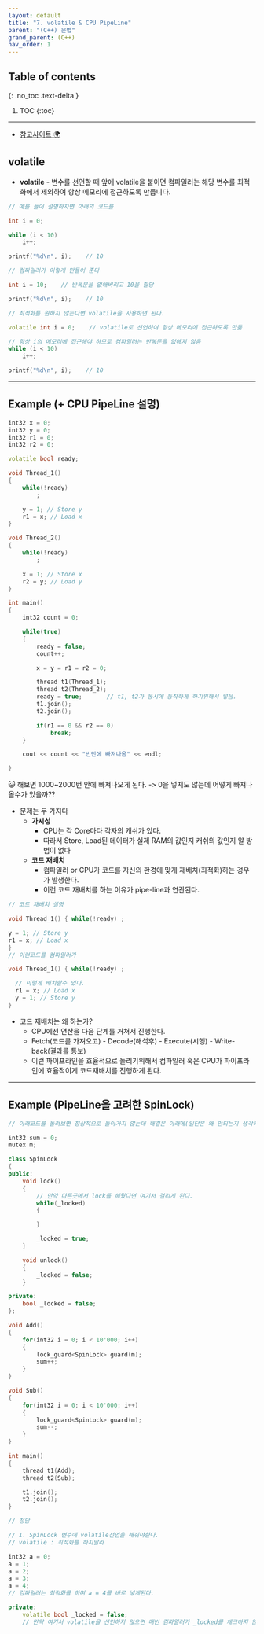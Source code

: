 ```yaml
---
layout: default
title: "7. volatile & CPU PipeLine"
parent: "(C++) 문법"
grand_parent: (C++)
nav_order: 1
---
```


## Table of contents
{: .no_toc .text-delta }

1. TOC
{:toc}

---

* [참고사이트 🌍](https://easycoding-7.github.io/blog/basic/volatile/#/)

## volatile

* **volatile** - 변수를 선언할 때 앞에 volatile을 붙이면 컴파일러는 해당 변수를 최적화에서 제외하여 항상 메모리에 접근하도록 만듭니다.

```cpp
// 예를 들어 설명하자면 아래의 코드를

int i = 0;

while (i < 10)
    i++;

printf("%d\n", i);    // 10
```

```cpp
// 컴파일러가 이렇게 만들어 준다

int i = 10;    // 반복문을 없애버리고 10을 할당

printf("%d\n", i);    // 10
```

```cpp
// 최적화를 원하지 않는다면 volatile을 사용하면 된다.

volatile int i = 0;    // volatile로 선언하여 항상 메모리에 접근하도록 만듦

// 항상 i의 메모리에 접근해야 하므로 컴파일러는 반복문을 없애지 않음
while (i < 10)
    i++;

printf("%d\n", i);    // 10
```

---

## Example (+ CPU PipeLine 설명)

```cpp
int32 x = 0;
int32 y = 0;
int32 r1 = 0;
int32 r2 = 0;

volatile bool ready;

void Thread_1()
{
    while(!ready)
        ;

    y = 1; // Store y
    r1 = x; // Load x
}

void Thread_2()
{
    while(!ready)
        ;

    x = 1; // Store x
    r2 = y; // Load y
}

int main()
{
    int32 count = 0;

    while(true)
    {
        ready = false;
        count++;

        x = y = r1 = r2 = 0;

        thread t1(Thread_1);
        thread t2(Thread_2);
        ready = true;       // t1, t2가 동시에 동작하게 하기위해서 넣음.
        t1.join();
        t2.join();

        if(r1 == 0 && r2 == 0)
            break;
    }

    cout << count << "번만에 빠져나옴" << endl;

}
```

😺 해보면 1000~2000번 안에 빠져나오게 된다. -> 0을 넣지도 않는데 어떻게 빠져나올수가 있을까??

* 문제는 두 가지다
    * **가시성**
        * CPU는 각 Core마다 각자의 캐쉬가 있다.
        * 따라서 Store, Load된 데이터가 실제 RAM의 값인지 캐쉬의 값인지 알 방법이 없다
    * **코드 재배치**
        * 컴파일러 or CPU가 코드를 자신의 환경에 맞게 재배치(최적화)하는 경우가 발생한다.
        * 이런 코드 재배치를 하는 이유가 pipe-line과 연관된다. 
        
```cpp
// 코드 재배치 설명

void Thread_1() { while(!ready) ;

y = 1; // Store y 
r1 = x; // Load x 
}
// 이런코드를 컴파일러가
```

```cpp
void Thread_1() { while(!ready) ;

  // 이렇게 배치할수 있다.
  r1 = x; // Load x
  y = 1; // Store y   
}   
```

* 코드 재배치는 왜 하는가?
    * CPU에선 연산을 다음 단계를 거쳐서 진행한다.
    * Fetch(코드를 가져오고) - Decode(해석후) - Execute(시행) - Write-back(결과를 통보)
    * 이런 파이프라인을 효율적으로 돌리기위해서 컴파일러 혹은 CPU가 파이프라인에 효율적이게 코드재배치를 진행하게 된다.

---

## Example (PipeLine을 고려한 SpinLock)

```cpp
// 아래코드를 돌려보면 정상적으로 돌아가지 않는데 해결은 아래에(일단은 왜 안되는지 생각해 보자)

int32 sum = 0;
mutex m;

class SpinLock
{
public:
    void lock()
    {
        // 만약 다른곳에서 lock를 해뒀다면 여기서 걸리게 된다.
        while(_locked)
        {

        }

        _locked = true;
    }

    void unlock()
    {
        _locked = false;
    }

private:
    bool _locked = false;
};

void Add()
{
    for(int32 i = 0; i < 10'000; i++)
    {
        lock_guard<SpinLock> guard(m);
        sum++;
    }
}

void Sub()
{
    for(int32 i = 0; i < 10'000; i++)
    {
        lock_guard<SpinLock> guard(m);
        sum--;
    }
}

int main()
{
    thread t1(Add);
    thread t2(Sub);

    t1.join();
    t2.join();
}
```

```cpp
// 정답

// 1. SpinLock 변수에 volatile선언을 해줘야한다.
// volatile : 최적화를 하지말라

int32 a = 0;
a = 1;
a = 2;
a = 3;
a = 4;
// 컴파일러는 최적화를 하며 a = 4를 바로 넣게된다.

private:
    volatile bool _locked = false;
    // 만약 여기서 volatile을 선언하지 않으면 매번 컴파일러가 _locked를 체크하지 않는다
```